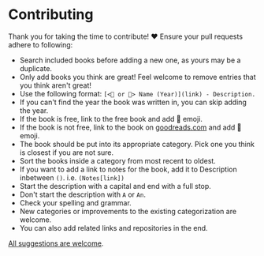 # Contributing

Thank you for taking the time to contribute! ♥️ Ensure your pull requests adhere to following:

- Search included books before adding a new one, as yours may be a duplicate.
- Only add books you think are great! Feel welcome to remove entries that you think aren't great!
- Use the following format: `[<📕 or 📖> Name (Year)](link) - Description.`
- If you can't find the year the book was written in, you can skip adding the year.
- If the book is free, link to the free book and add 📖 emoji.
- If the book is not free, link to the book on [goodreads.com](https://www.goodreads.com/) and add 📕 emoji.
- The book should be put into its appropriate category. Pick one you think is closest if you are not sure.
- Sort the books inside a category from most recent to oldest.
- If you want to add a link to notes for the book, add it to Description inbetween `()`. i.e. `(Notes[link])`
- Start the description with a capital and end with a full stop.
- Don't start the description with `A` or `An`.
- Check your spelling and grammar.
- New categories or improvements to the existing categorization are welcome.
- You can also add related links and repositories in the end.

[All suggestions are welcome](../../edit/master/readme.md).
